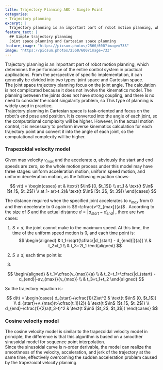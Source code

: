 ```yaml
---
title: Trajectory Planning ABC - Single Point
categories:
- Trajectory planning
excerpt: |
  Trajectory planning is an important part of robot motion planning, which determines the performance of the entire control system in practical applications. From the perspective of specific implementation, it can generally be divided into two types: joint space and Cartesian space. 
feature_text: |
  ## Simple trajectory planning
  Joint space planning and Cartesian space planning 
feature_image: "https://picsum.photos/2560/600?image=733"
image: "https://picsum.photos/2560/600?image=733"
---
```


Trajectory planning is an important part of robot motion planning, which determines the performance of the entire control system in practical applications. From the perspective of specific implementation, it can generally be divided into two types: joint space and Cartesian space.  
The joint space trajectory planning focus on the joint angle. The calculation is not complicated because it does not involve the kinematics model. The planning between the joints does not have strong coupling, and there is no need to consider the robot singularity problem, so This type of planning is widely used in practice.  
Trajectory planning in Cartesian space is task-oriented and focus on the robot's end pose and position. It is converted into the angle of each joint, so the computational complexity will be higher. However, in the actual motion control, it is necessary to perform inverse kinematics calculation for each trajectory point and convert it into the angle of each joint, so the computational complexity will be higher.  
### Trapezoidal velocity model
Given max velocity $v_{max}$ and the accelerate $a$, abviously the start and end speeds are zero, so the whole motion process under this model may have three stages: uniform acceleration motion, uniform speed motion, and uniform deceleration motion, as the following equation shows:  

$$
v(t) =
\begin{cases}
at & \text{t $\in$ [0, $t_1$]}  \\
at_1 & \text{t $\in$ [$t_1$, $t_2$]}  \\
at_1- a(t-t_2)& \text{t $\in$ [$t_2$, $t_3$]}
\end{cases}
$$  

The distance required when the specified joint accelerates to $v_{max}$ from $0$ and then decelerate to $0$ again is $S=\cfrac{v^2_{max}}{a}$ . According to the size of $S$ and the actual distance $d = |d_{start} - d_{end}|$ , there are two cases:  
1. $S\gt d$, the joint cannot make to the maximum speed. At this time, the time of the uniform speed motion is 0, and each time point is:  
$$
\begin{aligned}
& t_1=\sqrt{\cfrac{|d_{start} - d_{end}|}{a}}  \\
& t_2=t_1  \\
& t_3=2t_1
\end{aligned}
$$  

2. $S\le d$, each time point is:  
3. 
$$
\begin{aligned}
& t_1=\cfrac{v_{max}}{a}  \\
& t_2=t_1+\cfrac{|d_{start} - d_{end}|-av_{max}}{v_{max}}  \\
& t_3=t_1+t_2
\end{aligned}
$$  

So the trajectory equation is:  

$$
d(t) =
\begin{cases}
d_{start}+\cfrac{1}{2}at^2 & \text{t $\in$ [0, $t_1$]}  \\
d_{start}+v_{max}(t-\cfrac{t_1}{2}) & \text{t $\in$ [$t_1$, $t_2$]}  \\
d_{end}-\cfrac{1}{2}a(t_3-t)^2 & \text{t $\in$ [$t_2$, $t_3$]}
\end{cases}
$$  

### Cosine velocity model
The cosine velocity model is similar to the trapezoidal velocity model in principle, the difference is that this algorithm is based on a smoother sinusoidal model for sequence point interpolation.  
Since the sinusoidal curve is n-order derivable, the model can realize the smoothness of the velocity, acceleration, and jerk of the trajectory at the same time, effectively overcoming the sudden acceleration problem caused by the trapezoidal velocity planning.